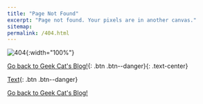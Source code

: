 ```yaml
---
title: "Page Not Found"
excerpt: "Page not found. Your pixels are in another canvas."
sitemap: 
permalink: /404.html
---
```




![404]({{site.url}}/assets/images/404.png){:width="100%"}

<!-- Go back to Geek Cat's Blog![Click Meow!]({{site.url}}){: .btn .btn--danger} -->
[Go back to Geek Cat's Blog!]({{site.url}}){: .btn .btn--danger}{: .text-center}

[Text](#link){: .btn .btn--danger}

<a href="{{site.url}}" class="btn btn--danger">Go back to Geek Cat's Blog!</a>